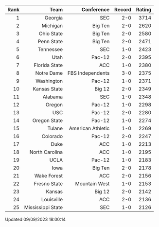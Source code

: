 | Rank  | Team                 | Conference           | Record   | Rating |
| ---:  | ---:                 | ---:                 | ---:     | ---:   |
| 1     | Georgia              | SEC                  | 2-0      | 3714   |
| 2     | Michigan             | Big Ten              | 2-0      | 2620   |
| 3     | Ohio State           | Big Ten              | 2-0      | 2580   |
| 4     | Penn State           | Big Ten              | 2-0      | 2471   |
| 5     | Tennessee            | SEC                  | 1-0      | 2423   |
| 6     | Utah                 | Pac-12               | 2-0      | 2395   |
| 7     | Florida State        | ACC                  | 1-0      | 2380   |
| 8     | Notre Dame           | FBS Independents     | 3-0      | 2375   |
| 9     | Washington           | Pac-12               | 1-0      | 2371   |
| 10    | Kansas State         | Big 12               | 2-0      | 2349   |
| 11    | Alabama              | SEC                  | 1-0      | 2348   |
| 12    | Oregon               | Pac-12               | 1-0      | 2298   |
| 13    | USC                  | Pac-12               | 2-0      | 2280   |
| 14    | Oregon State         | Pac-12               | 1-0      | 2274   |
| 15    | Tulane               | American Athletic    | 1-0      | 2269   |
| 16    | Colorado             | Pac-12               | 2-0      | 2247   |
| 17    | Duke                 | ACC                  | 1-0      | 2213   |
| 18    | North Carolina       | ACC                  | 1-0      | 2195   |
| 19    | UCLA                 | Pac-12               | 1-0      | 2183   |
| 20    | Iowa                 | Big Ten              | 2-0      | 2178   |
| 21    | Wake Forest          | ACC                  | 2-0      | 2156   |
| 22    | Fresno State         | Mountain West        | 1-0      | 2153   |
| 23    | Kansas               | Big 12               | 2-0      | 2142   |
| 24    | Louisville           | ACC                  | 2-0      | 2136   |
| 25    | Mississippi State    | SEC                  | 1-0      | 2126   |

Updated 09/09/2023 18:00:14
